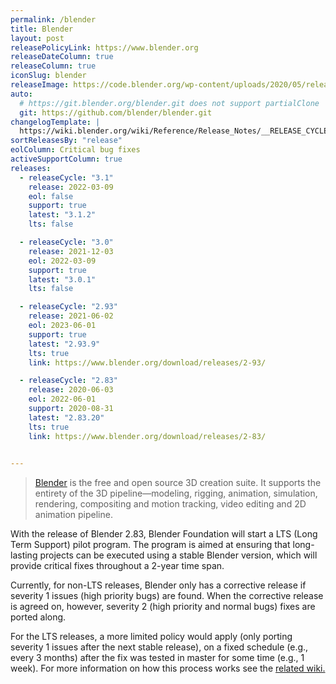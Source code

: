 ```yaml
---
permalink: /blender
title: Blender
layout: post
releasePolicyLink: https://www.blender.org
releaseDateColumn: true
releaseColumn: true
iconSlug: blender
releaseImage: https://code.blender.org/wp-content/uploads/2020/05/release_cadence_4th_wall-1-1024x224.png
auto:
  # https://git.blender.org/blender.git does not support partialClone
  git: https://github.com/blender/blender.git
changelogTemplate: |
  https://wiki.blender.org/wiki/Reference/Release_Notes/__RELEASE_CYCLE__/Corrective_Releases
sortReleasesBy: "release"
eolColumn: Critical bug fixes
activeSupportColumn: true
releases:
  - releaseCycle: "3.1"
    release: 2022-03-09
    eol: false
    support: true
    latest: "3.1.2"
    lts: false

  - releaseCycle: "3.0"
    release: 2021-12-03
    eol: 2022-03-09
    support: true
    latest: "3.0.1"
    lts: false

  - releaseCycle: "2.93"
    release: 2021-06-02
    eol: 2023-06-01
    support: true
    latest: "2.93.9"
    lts: true
    link: https://www.blender.org/download/releases/2-93/

  - releaseCycle: "2.83"
    release: 2020-06-03
    eol: 2022-06-01
    support: 2020-08-31
    latest: "2.83.20"
    lts: true
    link: https://www.blender.org/download/releases/2-83/
    

---
```


> [Blender](https://blender.org/) is the free and open source 3D creation suite. It supports the entirety of the 3D pipeline—modeling, rigging, animation, simulation, rendering, compositing and motion tracking, video editing and 2D animation pipeline.

With the release of Blender 2.83, Blender Foundation will start a LTS (Long Term Support) pilot program. The program is aimed at ensuring that long-lasting projects can be executed using a stable Blender version, which will provide critical fixes throughout a 2-year time span. 

Currently, for non-LTS releases, Blender only has a corrective release if severity 1 issues (high priority bugs) are found. When the corrective release is agreed on, however, severity 2 (high priority and normal bugs) fixes are ported along.

For the LTS releases, a more limited policy would apply (only porting severity 1 issues after the next stable release), on a fixed schedule (e.g., every 3 months) after the fix was tested in master for some time (e.g., 1 week). For more information on how this process works see the [related wiki.](https://wiki.blender.org/wiki/Process/LTS)



